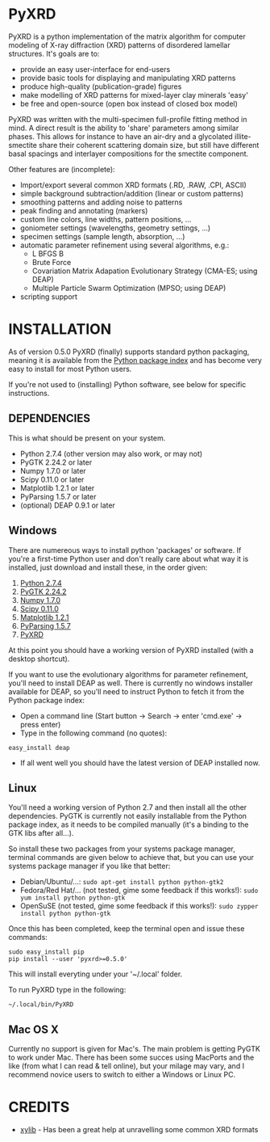 PyXRD
=====

PyXRD is a python implementation of the matrix algorithm for computer modeling
of X-ray diffraction (XRD) patterns of disordered lamellar structures.
It's goals are to:

 - provide an easy user-interface for end-users
 - provide basic tools for displaying and manipulating XRD patterns
 - produce high-quality (publication-grade) figures
 - make modelling of XRD patterns for mixed-layer clay minerals 'easy'
 - be free and open-source (open box instead of closed box model)
 
PyXRD was written with the multi-specimen full-profile fitting method in mind. 
A direct result is the ability to 'share' parameters among similar phases.
This allows for instance to have an air-dry and a glycolated illite-smectite 
share their coherent scattering domain size, but still have different basal 
spacings and interlayer compositions for the smectite component. 

Other features are (incomplete):

 - Import/export several common XRD formats (.RD, .RAW, .CPI, ASCII)
 - simple background subtraction/addition (linear or custom patterns)
 - smoothing patterns and adding noise to patterns
 - peak finding and annotating (markers)
 - custom line colors, line widths, pattern positions, ...
 - goniometer settings (wavelengths, geometry settings, ...)
 - specimen settings (sample length, absorption, ...)
 - automatic parameter refinement using several algorithms, e.g.:
    - L BFGS B
    - Brute Force
    - Covariation Matrix Adapation Evolutionary Strategy (CMA-ES; using DEAP)
    - Multiple Particle Swarm Optimization (MPSO; using DEAP)
 - scripting support

INSTALLATION
============

As of version 0.5.0 PyXRD (finally) supports standard python packaging, meaning 
it is available from the [Python package index](https://pypi.python.org/pypi)
and has become very easy to install for most Python users.

If you're not used to (installing) Python software, see below for specific instructions.

DEPENDENCIES
------------

This is what should be present on your system.

 * Python 2.7.4 (other version may also work, or may not)
 * PyGTK 2.24.2 or later
 * Numpy 1.7.0 or later
 * Scipy 0.11.0 or later
 * Matplotlib 1.2.1 or later
 * PyParsing 1.5.7 or later
 * (optional) DEAP 0.9.1 or later

Windows
-------

There are numereous ways to install python 'packages' or software. If you're a 
first-time Python user and don't really care about what way it is installed,
just download and install these, in the order given:

 1. [Python 2.7.4](http://www.python.org/ftp/python/2.7.4/python-2.7.4.msi)
 2. [PyGTK 2.24.2](http://ftp.gnome.org/pub/GNOME/binaries/win32/pygtk/2.24/pygtk-all-in-one-2.24.2.win32-py2.7.msi)
 3. [Numpy 1.7.0](http://sourceforge.net/projects/numpy/files/NumPy/1.7.0/numpy-1.7.0-win32-superpack-python2.7.exe/download)
 4. [Scipy 0.11.0](http://sourceforge.net/projects/scipy/files/scipy/0.11.0/scipy-0.11.0-win32-superpack-python2.7.exe/download)
 5. [Matplotlib 1.2.1](https://downloads.sourceforge.net/project/matplotlib/matplotlib/matplotlib-1.2.1/matplotlib-1.2.1.win32-py2.7.exe)
 6. [PyParsing 1.5.7](http://sourceforge.net/projects/pyparsing/files/pyparsing/pyparsing-1.5.7/pyparsing-1.5.7.win32-py2.7.exe/download)
 7. [PyXRD](https://github.com/mathijs-dumon/PyXRD/releases)

At this point you should have a working version of PyXRD installed (with a desktop shortcut).

If you want to use the evolutionary algorithms for parameter refinement, you'll
need to install DEAP as well. There is currently no windows installer available
for DEAP, so you'll need to instruct Python to fetch it from the Python package index:

 * Open a command line (Start button -> Search -> enter 'cmd.exe' -> press enter)
 * Type in the following command (no quotes): 
```
easy_install deap
```
 * If all went well you should have the latest version of DEAP installed now.
 
Linux
-----

You'll need a working version of Python 2.7 and then install all the other 
dependencies. PyGTK is currently not easily installable from the Python package 
index, as it needs to be compiled manually (it's a binding to the GTK libs after all...).

So install these two packages from your systems package manager, terminal commands
are given below to achieve that, but you can use your systems package manager
if you like that better:

 * Debian/Ubuntu/...:
   ```sudo apt-get install python python-gtk2```
 * Fedora/Red Hat/... (not tested, gime some feedback if this works!):
    ```sudo yum install python python-gtk```
 * OpenSuSE (not tested, gime some feedback if this works!):
    ```sudo zypper install python python-gtk```

Once this has been completed, keep the terminal open and issue these commands:

```
sudo easy_install pip
pip install --user 'pyxrd>=0.5.0'
```

This will install everyting under your '~/.local' folder.

To run PyXRD type in the following:

```
~/.local/bin/PyXRD
```

Mac OS X
--------

Currently no support is given for Mac's. The main problem is getting PyGTK
to work under Mac. There has been some succes using MacPorts and the like (from
what I can read & tell online), but your milage may vary, and I recommend novice
users to switch to either a Windows or Linux PC.

CREDITS
=======

- [xylib](http://github.com/wojdyr/xylib/) - Has been a great help at unravelling some common XRD formats 
